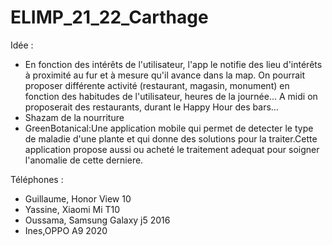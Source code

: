 # ELIMP_21_22_Carthage

Idée : 
 - En fonction des intérêts de l'utilisateur, l'app le notifie des lieu d'intérêts à proximité au fur et à mesure qu'il avance dans la map. On pourrait proposer différente activité (restaurant, magasin, monument) en fonction des habitudes de l'utilisateur, heures de la journée... A midi on proposerait des restaurants, durant le Happy Hour des bars...
 - Shazam de la nourriture
 - GreenBotanical:Une application mobile qui permet de detecter le type de maladie d'une plante et qui donne des solutions pour la traiter.Cette application propose aussi ou acheté le traitement adequat pour soigner l'anomalie de cette derniere.   
 
 
Téléphones : 
 - Guillaume, Honor View 10
 - Yassine, Xiaomi Mi T10
 - Oussama, Samsung Galaxy j5 2016
 - Ines,OPPO A9 2020
